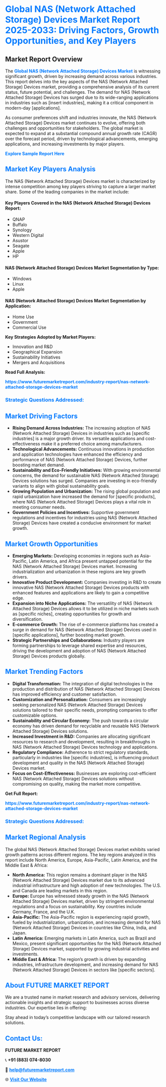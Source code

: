 <h1 style="color: #007BFF;">Global NAS (Network Attached Storage) Devices Market Report 2025-2033: Driving Factors, Growth Opportunities, and Key Players</h1>

<section id="overview">
<h2>Market Report Overview</h2>
<p>The <a href="https://www.futuremarketreport.com/industry-report/nas-network-attached-storage-devices-market" style="color: #007BFF; text-decoration: none;"><strong>Global NAS (Network Attached Storage) Devices Market</strong></a> is witnessing significant growth, driven by increasing demand across various industries. This report delves into the key aspects of the NAS (Network Attached Storage) Devices market, providing a comprehensive analysis of its current status, future potential, and challenges. The demand for NAS (Network Attached Storage) Devices has surged due to its wide-ranging applications in industries such as [insert industries], making it a critical component in modern-day [applications].</p>
<p>As consumer preferences shift and industries innovate, the NAS (Network Attached Storage) Devices market continues to evolve, offering both challenges and opportunities for stakeholders. The global market is expected to expand at a substantial compound annual growth rate (CAGR) over the forecast period, driven by technological advancements, emerging applications, and increasing investments by major players.</p>
</section>

<section id="overview">
<p><a href="https://www.futuremarketreport.com/request-sample/reportId=86694" style="color: #007BFF; text-decoration: none;"><strong>Explore Sample Report Here</strong></a></p>
</section>

<section id="key-players">
<h2 style="color: #007BFF;">Market Key Players Analysis</h2>
<p>The NAS (Network Attached Storage) Devices market is characterized by intense competition among key players striving to capture a larger market share. Some of the leading companies in the market include:</p>
<h4>Key Players Covered in the NAS (Network Attached Storage) Devices Report:</h4>
<ul><li>QNAP</li><li>Buffalo</li><li>Synology</li><li>Western Digital</li><li>Asustor</li><li>Seagate</li><li>Apple</li><li>HP</li></ul>
<h4>NAS (Network Attached Storage) Devices Market Segmentation by Type:</h4>
<ul><li>Windows</li><li>Linux</li><li>Apple</li></ul>

<h4>NAS (Network Attached Storage) Devices Market Segmentation by Application:</h4>
<ul><li>Home Use</li><li>Government</li><li>Commercial Use</li></ul>
<p><strong>Key Strategies Adopted by Market Players:</strong></p>
<ul>
<li>Innovation and R&D</li>
<li>Geographical Expansion</li>
<li>Sustainability Initiatives</li>
<li>Mergers and Acquisitions</li>
</ul>
</section>

<section>
<p><strong>Read Full Analysis: </strong></p><a href="https://www.futuremarketreport.com/industry-report/nas-network-attached-storage-devices-market" style="color: #007BFF; text-decoration: none;"><strong>https://www.futuremarketreport.com/industry-report/nas-network-attached-storage-devices-market</strong></a>
<h3 style="color: #007BFF;">Strategic Questions Addressed:</h3>
</section>

<section id="driving-factors">
<h2 style="color: #007BFF;">Market Driving Factors</h2>
<ul>
<li><strong>Rising Demand Across Industries:</strong> The increasing adoption of NAS (Network Attached Storage) Devices in industries such as [specific industries] is a major growth driver. Its versatile applications and cost-effectiveness make it a preferred choice among manufacturers.</li>
<li><strong>Technological Advancements:</strong> Continuous innovations in production and application technologies have enhanced the efficiency and performance of NAS (Network Attached Storage) Devices, further boosting market demand.</li>
<li><strong>Sustainability and Eco-Friendly Initiatives:</strong> With growing environmental concerns, the demand for sustainable NAS (Network Attached Storage) Devices solutions has surged. Companies are investing in eco-friendly variants to align with global sustainability goals.</li>
<li><strong>Growing Population and Urbanization:</strong> The rising global population and rapid urbanization have increased the demand for [specific products], where NAS (Network Attached Storage) Devices plays a vital role in meeting consumer needs.</li>
<li><strong>Government Policies and Incentives:</strong> Supportive government regulations and incentives for industries using NAS (Network Attached Storage) Devices have created a conducive environment for market growth.</li>
</ul>
</section>

<section id="growth-opportunities">
<h2 style="color: #007BFF;">Market Growth Opportunities</h2>
<ul>
<li><strong>Emerging Markets:</strong> Developing economies in regions such as Asia-Pacific, Latin America, and Africa present untapped potential for the NAS (Network Attached Storage) Devices market. Increasing industrialization and urbanization in these regions are key growth drivers.</li>
<li><strong>Innovative Product Development:</strong> Companies investing in R&D to create innovative NAS (Network Attached Storage) Devices products with enhanced features and applications are likely to gain a competitive edge.</li>
<li><strong>Expansion into Niche Applications:</strong> The versatility of NAS (Network Attached Storage) Devices allows it to be utilized in niche markets such as [specific niches], creating opportunities for growth and diversification.</li>
<li><strong>E-commerce Growth:</strong> The rise of e-commerce platforms has created a surge in demand for NAS (Network Attached Storage) Devices used in [specific applications], further boosting market growth.</li>
<li><strong>Strategic Partnerships and Collaborations:</strong> Industry players are forming partnerships to leverage shared expertise and resources, driving the development and adoption of NAS (Network Attached Storage) Devices products globally.</li>
</ul>
</section>

<section id="trending-factors">
<h2 style="color: #007BFF;">Market Trending Factors</h2>
<ul>
<li><strong>Digital Transformation:</strong> The integration of digital technologies in the production and distribution of NAS (Network Attached Storage) Devices has improved efficiency and customer satisfaction.</li>
<li><strong>Customization and Personalization:</strong> Consumers are increasingly seeking personalized NAS (Network Attached Storage) Devices solutions tailored to their specific needs, prompting companies to offer customizable options.</li>
<li><strong>Sustainability and Circular Economy:</strong> The push towards a circular economy has driven demand for recyclable and reusable NAS (Network Attached Storage) Devices solutions.</li>
<li><strong>Increased Investment in R&D:</strong> Companies are allocating significant resources to research and development, resulting in breakthroughs in NAS (Network Attached Storage) Devices technology and applications.</li>
<li><strong>Regulatory Compliance:</strong> Adherence to strict regulatory standards, particularly in industries like [specific industries], is influencing product development and quality in the NAS (Network Attached Storage) Devices market.</li>
<li><strong>Focus on Cost-Effectiveness:</strong> Businesses are exploring cost-efficient NAS (Network Attached Storage) Devices solutions without compromising on quality, making the market more competitive.</li>
</ul>
</section>

<section>
<p><strong>Get Full Report: </strong></p><a href="https://www.futuremarketreport.com/industry-report/nas-network-attached-storage-devices-market" style="color: #007BFF; text-decoration: none;"><strong>https://www.futuremarketreport.com/industry-report/nas-network-attached-storage-devices-market</strong></a>
<h3 style="color: #007BFF;">Strategic Questions Addressed:</h3>
</section>


<section id="regional-analysis">
<h2 style="color: #007BFF;">Market Regional Analysis</h2>
<p>The global NAS (Network Attached Storage) Devices market exhibits varied growth patterns across different regions. The key regions analyzed in this report include North America, Europe, Asia-Pacific, Latin America, and the Middle East & Africa:</p>
<ul>
<li><strong>North America:</strong> This region remains a dominant player in the NAS (Network Attached Storage) Devices market due to its advanced industrial infrastructure and high adoption of new technologies. The U.S. and Canada are leading markets in this region.</li>
<li><strong>Europe:</strong> Europe has witnessed steady growth in the NAS (Network Attached Storage) Devices market, driven by stringent environmental regulations and a focus on sustainability. Key countries include Germany, France, and the U.K.</li>
<li><strong>Asia-Pacific:</strong> The Asia-Pacific region is experiencing rapid growth, fueled by industrialization, urbanization, and increasing demand for NAS (Network Attached Storage) Devices in countries like China, India, and Japan.</li>
<li><strong>Latin America:</strong> Emerging markets in Latin America, such as Brazil and Mexico, present significant opportunities for the NAS (Network Attached Storage) Devices market, supported by growing industrial activities and investments.</li>
<li><strong>Middle East & Africa:</strong> The region’s growth is driven by expanding industries, infrastructure development, and increasing demand for NAS (Network Attached Storage) Devices in sectors like [specific sectors].</li>
</ul>
</section>

<footer>
<h2 style="color: #007BFF;">About FUTURE MARKET REPORT</h2>
<p>We are a trusted name in market research and advisory services, delivering actionable insights and strategic support to businesses across diverse industries. Our expertise lies in offering:</p>

<p>Stay ahead in today’s competitive landscape with our tailored research solutions.</p>

<h2 style="color: #007BFF;">Contact Us:</h2>
<p><strong>FUTURE MARKET REPORT</strong></p>
<p>📞 <strong>+91 (883) 074-8030</strong></p>
<p>📧 <strong><a href="mailto:help@futuremarketreport.com" style="color: #007BFF;">help@futuremarketreport.com</a></strong></p>
<p>🌐 <strong><a href="https://www.futuremarketreport.com/" style="color: #007BFF;">Visit Our Website</a></strong></p>
</footer>